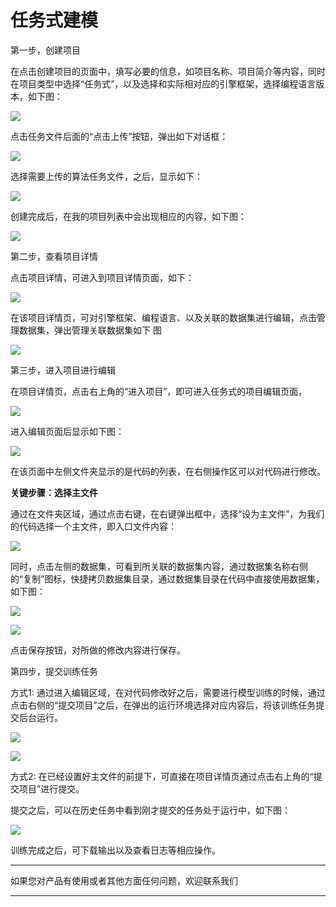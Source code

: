 # 任务式建模

第一步，创建项目

在点击创建项目的页面中，填写必要的信息，如项目名称、项目简介等内容，同时在项目类型中选择“任务式”，以及选择和实际相对应的引擎框架，选择编程语言版本，如下图：

![](media/08716b5050c0b665f1fa3b906752f57f.png)

点击任务文件后面的“点击上传”按钮，弹出如下对话框：

![](media/7168ef078adbb27221589899a13ff94e.png)

选择需要上传的算法任务文件，之后，显示如下：

![](media/be424c3e62250c8bb61c550a42c5ab10.png)

创建完成后，在我的项目列表中会出现相应的内容，如下图：

![](media/7dd6b24c61fe8ba14373d10090ff2abe.png)

第二步，查看项目详情

点击项目详情，可进入到项目详情页面，如下：

![](media/24dbe795e935eb66ea4f98a1ecf67f73.png)

在该项目详情页，可对引擎框架、编程语言、以及关联的数据集进行编辑，点击管理数据集，弹出管理关联数据集如下
图

![](media/ace70812b68158a6410b7f46d2385985.png)

第三步，进入项目进行编辑

在项目详情页，点击右上角的“进入项目”，即可进入任务式的项目编辑页面，

![](media/fd6306de229ce097be2b631d67d65379.png)

进入编辑页面后显示如下图：

![](media/7c78a6ca74f30594fb69d54e03eb80eb.png)

在该页面中左侧文件夹显示的是代码的列表，在右侧操作区可以对代码进行修改。

**关键步骤：选择主文件**

通过在文件夹区域，通过点击右键，在右键弹出框中，选择“设为主文件”，为我们的代码选择一个主文件，即入口文件内容：

![](media/31cc677c1f20d596f7aebfd8ad800605.png)

同时，点击左侧的数据集，可看到所关联的数据集内容，通过数据集名称右侧的“复制”图标，快捷拷贝数据集目录，通过数据集目录在代码中直接使用数据集，如下图：

![](media/50907d4c3dca1b6299fe2c5ce57c1b08.png)

![](media/c69b8d75758dafc95b405edbbaa8aac3.png)

点击保存按钮，对所做的修改内容进行保存。

第四步，提交训练任务

方式1:
通过进入编辑区域，在对代码修改好之后，需要进行模型训练的时候，通过点击右侧的“提交项目”之后，在弹出的运行环境选择对应内容后，将该训练任务提交后台运行。

![](media/226abd88daf59b9a573effcd52f28d2a.png)

![](media/ca0b73a1bff3aad2cf8abf6be1b02d4d.png)

方式2:
在已经设置好主文件的前提下，可直接在项目详情页通过点击右上角的“提交项目”进行提交。

提交之后，可以在历史任务中看到刚才提交的任务处于运行中，如下图：

![](media/9dd4d3a028d390beda71dcf6bb178ffb.png)

训练完成之后，可下载输出以及查看日志等相应操作。
  
  
  
 
  

---

如果您对产品有使用或者其他方面任何问题，欢迎联系我们

---
